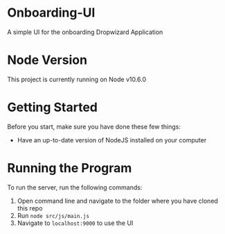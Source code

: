 # Onboarding-UI
A simple UI for the onboarding Dropwizard Application

# Node Version
This project is currently running on Node v10.6.0

# Getting Started
Before you start, make sure you have done these few things:
* Have an up-to-date version of NodeJS installed on your computer

# Running the Program
To run the server, run the following commands:
1. Open command line and navigate to the folder where you have cloned this repo
2. Run ```node src/js/main.js```
3. Navigate to ```localhost:9000``` to use the UI